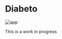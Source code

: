 # Diabeto

![app](https://github.com/clsechi/diabeto/workflows/app/badge.svg)

This is a work in progress